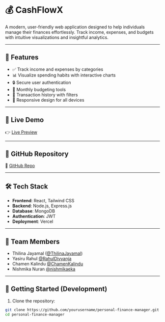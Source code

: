 # 💰 CashFlowX

A modern, user-friendly web application designed to help individuals manage their finances effortlessly. Track income, expenses, and budgets with intuitive visualizations and insightful analytics.

---

## 📌 Features

- ✅ Track income and expenses by categories
- 📊 Visualize spending habits with interactive charts
- 🔒 Secure user authentication
- 💼 Monthly budgeting tools
- 📅 Transaction history with filters
- 📱 Responsive design for all devices

---

## 🚀 Live Demo

👉 [Live Preview](https://personal-finance-manager-nine.vercel.app)

---

## 📂 GitHub Repository

📁 [GitHub Repo](https://github.com/ThilinaJayamal/Personal-Finance-Manager)

---

## 🛠️ Tech Stack

- **Frontend**: React, Tailwind CSS
- **Backend**: Node.js, Express.js
- **Database**: MongoDB
- **Authentication**: JWT
- **Deployment**: Vercel

---

## 👥 Team Members

- Thilina Jayamal ([@ThilinaJayamal](https://github.com/ThilinaJayamal))
- Yasiru Rahul [@RahulDivyanja](https://github.com/RahulDivyanja)
- Chamen Kalindu [@ChamenKalindu](https://github.com/ChamenKalindu)
- Nishmika Nuran [@nishmikaeka](https://github.com/nishmikaeka)

---

## 🧪 Getting Started (Development)

1. Clone the repository:

```bash
git clone https://github.com/yourusername/personal-finance-manager.git
cd personal-finance-manager
